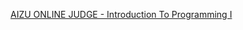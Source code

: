 [AIZU ONLINE JUDGE - Introduction To Programming I](https://judge.u-aizu.ac.jp/onlinejudge/finder.jsp?course=ITP1)
